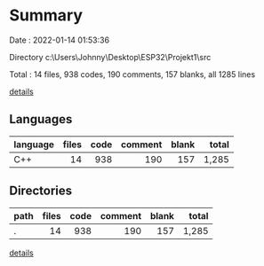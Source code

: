 # Summary

Date : 2022-01-14 01:53:36

Directory c:\Users\Johnny\Desktop\ESP32\Projekt1\src

Total : 14 files,  938 codes, 190 comments, 157 blanks, all 1285 lines

[details](details.md)

## Languages
| language | files | code | comment | blank | total |
| :--- | ---: | ---: | ---: | ---: | ---: |
| C++ | 14 | 938 | 190 | 157 | 1,285 |

## Directories
| path | files | code | comment | blank | total |
| :--- | ---: | ---: | ---: | ---: | ---: |
| . | 14 | 938 | 190 | 157 | 1,285 |

[details](details.md)